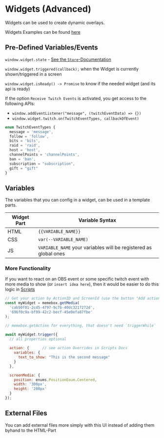 # Widgets (Advanced)

Widgets can be used to create dynamic overlays.

Widgets Examples can be found [here](https://github.com/negue/meme-box/tree/develop/tutorials/examples/widgets)

## Pre-Defined Variables/Events

`window.widget.state` - [See the `Store`-Documentation](./store.md)

`window.widget.triggered(callback);` when the Widget is currently shown/triggered in a screen

`window.widget.isReady() -> Promise` to know if the needed widget (and its api is ready)

If the option `Receive Twitch Events` is activated, you get access to the following APIs:

- `window.addEventListener("message", (twitchEventData) => {})`
- `window.widget.twitch.on(TwitchEventTypes, callbackOfEvent)`

```ts
enum TwitchEventTypes {
  message = 'message',
  follow = 'follow',
  bits = 'bits',
  raid = 'raid',
  host = 'host',
  channelPoints = 'channelPoints',
  ban = 'ban',
  subscription = "subscription",
  gift = "gift"
}
```


## Variables

The variables that you can config in a widget, can be used in a template parts.

|Widget Part|Variable Syntax|
|------------|--|
|HTML| `{{VARIABLE_NAME}}` |
|CSS| `var(--VARIABLE_NAME)`  |
|JS| `VARIABLE_NAME` your variables will be registered as global ones  |

### More Functionality

If you want to react on an OBS event or some specific twitch event with more media to show (or `insert idea here`), 
then it would be easier to do this logic in [Scripts](./scripts.md)

```js
// Get your action by ActionID and ScreenId (use the button "Add action at cursor")
const myWidget = memebox.getMedia(
  'cab50f01-2cd5-4797-9c7b-40dc3217272d',
  '696f0c9a-bf99-42c2-becf-45e0efa87fbe'
);

// memebox.getAction for everything, that doesn't need `triggerWhile`

await myWidget.trigger({
  // all properties optional
  
  action: {      // see action Overrides in Scripts Docs
    variables: {
      text_to_show: "This is the second message"
    }
  },

  screenMedia: {
    position: enums.PositionEnum.Centered,
    width: '300px',
    height: '200px'
  }
});
```


## External Files

You can add external files more simply with this UI instead of adding them byhand to the HTML-Part
